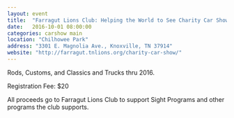 ```yaml
---
layout: event
title:  "Farragut Lions Club: Helping the World to See Charity Car Show"
date:   2016-10-01 08:00:00
categories: carshow main
location: "Chilhowee Park"
address: "3301 E. Magnolia Ave., Knoxville, TN 37914"
website: "http://farragut.tnlions.org/charity-car-show/"
---
```


Rods, Customs, and Classics and Trucks thru 2016.

Registration Fee: $20

All proceeds go to Farragut Lions Club to support Sight Programs and other programs the club supports.
